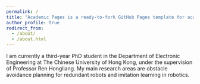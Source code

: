 ```yaml
---
permalink: /
title: "Academic Pages is a ready-to-fork GitHub Pages template for academic personal websites"
author_profile: true
redirect_from: 
  - /about/
  - /about.html
---
```


I am currently a third-year PhD student in the Department of Electronic Engineering at The Chinese University of Hong Kong, under the supervision of Professor Ren Hongliang. My main research areas are obstacle avoidance planning for redundant robots and imitation learning in robotics.

